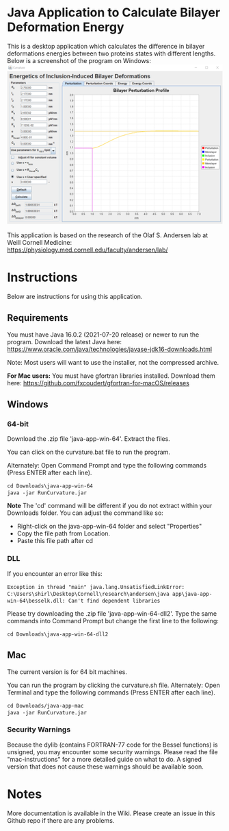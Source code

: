 # Java Application to Calculate Bilayer Deformation Energy 
This is a desktop application which calculates the difference in bilayer deformations energies between two proteins states with different lengths. 
Below is a screenshot of the program on Windows: 
![Screenshot of the app on Windows](https://github.com/shirley-pu/andersen/blob/main/program-screenshot.png?raw=true)

This application is based on the research of the Olaf S. Andersen lab at Weill Cornell Medicine: 
https://physiology.med.cornell.edu/faculty/andersen/lab/

# Instructions 
Below are instructions for using this application.
## Requirements
You must have Java 16.0.2 (2021-07-20 release) or newer to run the program. 
Download the latest Java here: https://www.oracle.com/java/technologies/javase-jdk16-downloads.html

Note: Most users will want to use the installer, not the compressed archive.

**For Mac users:**
You must have gfortran libraries installed. 
Download them here: https://github.com/fxcoudert/gfortran-for-macOS/releases

## Windows 
### 64-bit 
Download the .zip file 'java-app-win-64'. 
Extract the files.

You can click on the curvature.bat file to run the program.

Alternately: 
Open Command Prompt and type the following commands (Press ENTER after each line). 
```
cd Downloads\java-app-win-64
java -jar RunCurvature.jar
```
**Note** 
The 'cd' command will be different if you do not extract within your Downloads folder. 
You can adjust the command like so: 
* Right-click on the java-app-win-64 folder and select "Properties"
* Copy the file path from Location. 
* Paste this file path after cd

### DLL 
If you encounter an error like this: 
```
Exception in thread "main" java.lang.UnsatisfiedLinkError: C:\Users\shirl\Desktop\Cornell\research\andersen\java app\java-app-win-64\besselk.dll: Can't find dependent libraries
```
Please try downloading the .zip file 'java-app-win-64-dll2'.
Type the same commands into Command Prompt but change the first line to the following: 
```
cd Downloads\java-app-win-64-dll2
```

## Mac 
The current version is for 64 bit machines. 

You can run the program by clicking the curvature.sh file. 
Alternately:
Open Terminal and type the following commands (Press ENTER after each line). 

```
cd Downloads/java-app-mac
java -jar RunCurvature.jar
```

### Security Warnings
Because the dylib (contains FORTRAN-77 code for the Bessel functions) is unsigned, you may encounter some security warnings. 
Please read the file "mac-instructions" for a more detailed guide on what to do. 
A signed version that does not cause these warnings should be available soon. 

# Notes
More documentation is available in the Wiki. 
Please create an issue in this Github repo if there are any problems. 


